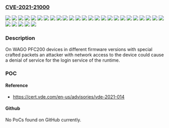 ### [CVE-2021-21000](https://cve.mitre.org/cgi-bin/cvename.cgi?name=CVE-2021-21000)
![](https://img.shields.io/static/v1?label=Product&message=Series%20Ethernet%20Controller&color=blue)
![](https://img.shields.io/static/v1?label=Product&message=Series%20PFC200%20Controller&color=blue)
![](https://img.shields.io/static/v1?label=Version&message=750-8202%2Fxxx-xxx%20&color=brightgreen)
![](https://img.shields.io/static/v1?label=Version&message=750-8203%2Fxxx-xxx%20&color=brightgreen)
![](https://img.shields.io/static/v1?label=Version&message=750-8204%2Fxxx-xxx%20&color=brightgreen)
![](https://img.shields.io/static/v1?label=Version&message=750-8206%2Fxxx-xxx%20&color=brightgreen)
![](https://img.shields.io/static/v1?label=Version&message=750-8207%2Fxxx-xxx%20&color=brightgreen)
![](https://img.shields.io/static/v1?label=Version&message=750-8208%2Fxxx-xxx%20&color=brightgreen)
![](https://img.shields.io/static/v1?label=Version&message=750-8210%2Fxxx-xxx%20&color=brightgreen)
![](https://img.shields.io/static/v1?label=Version&message=750-8211%2Fxxx-xxx%20&color=brightgreen)
![](https://img.shields.io/static/v1?label=Version&message=750-8212%2Fxxx-xxx%20&color=brightgreen)
![](https://img.shields.io/static/v1?label=Version&message=750-8213%2Fxxx-xxx%20&color=brightgreen)
![](https://img.shields.io/static/v1?label=Version&message=750-8214%2Fxxx-xxx%20&color=brightgreen)
![](https://img.shields.io/static/v1?label=Version&message=750-8216%2Fxxx-xxx%20&color=brightgreen)
![](https://img.shields.io/static/v1?label=Version&message=750-8217%2Fxxx-xxx%20&color=brightgreen)
![](https://img.shields.io/static/v1?label=Version&message=750-823%20&color=brightgreen)
![](https://img.shields.io/static/v1?label=Version&message=750-829%20&color=brightgreen)
![](https://img.shields.io/static/v1?label=Version&message=750-831%2F000-00x%20&color=brightgreen)
![](https://img.shields.io/static/v1?label=Version&message=750-832%2F000-00x%20&color=brightgreen)
![](https://img.shields.io/static/v1?label=Version&message=750-852%20&color=brightgreen)
![](https://img.shields.io/static/v1?label=Version&message=750-862%20&color=brightgreen)
![](https://img.shields.io/static/v1?label=Version&message=750-880%2F0xx-xxx%20&color=brightgreen)
![](https://img.shields.io/static/v1?label=Version&message=750-881%20&color=brightgreen)
![](https://img.shields.io/static/v1?label=Version&message=750-882%20&color=brightgreen)
![](https://img.shields.io/static/v1?label=Version&message=750-885%2F0xx-xxx%20&color=brightgreen)
![](https://img.shields.io/static/v1?label=Version&message=750-889%20&color=brightgreen)
![](https://img.shields.io/static/v1?label=Version&message=750-890%2F0xx-xxx%20&color=brightgreen)
![](https://img.shields.io/static/v1?label=Version&message=750-891%20&color=brightgreen)
![](https://img.shields.io/static/v1?label=Version&message=750-893%20&color=brightgreen)
![](https://img.shields.io/static/v1?label=Vulnerability&message=CWE-770%20Allocation%20of%20Resources%20Without%20Limits%20or%20Throttling&color=brightgreen)

### Description

On WAGO PFC200 devices in different firmware versions with special crafted packets an attacker with network access to the device could cause a denial of service for the login service of the runtime.

### POC

#### Reference
- https://cert.vde.com/en-us/advisories/vde-2021-014

#### Github
No PoCs found on GitHub currently.

